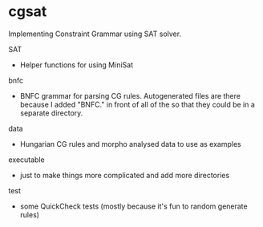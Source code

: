 cgsat
=====

Implementing Constraint Grammar using SAT solver.

SAT 
  - Helper functions for using MiniSat

bnfc
  - BNFC grammar for parsing CG rules. Autogenerated files are there because I added "BNFC." in front of all of the so that they could be in a separate directory.

data
  - Hungarian CG rules and morpho analysed data to use as examples

executable
  - just to make things more complicated and add more directories

test
  - some QuickCheck tests (mostly because it's fun to random generate rules)
        


